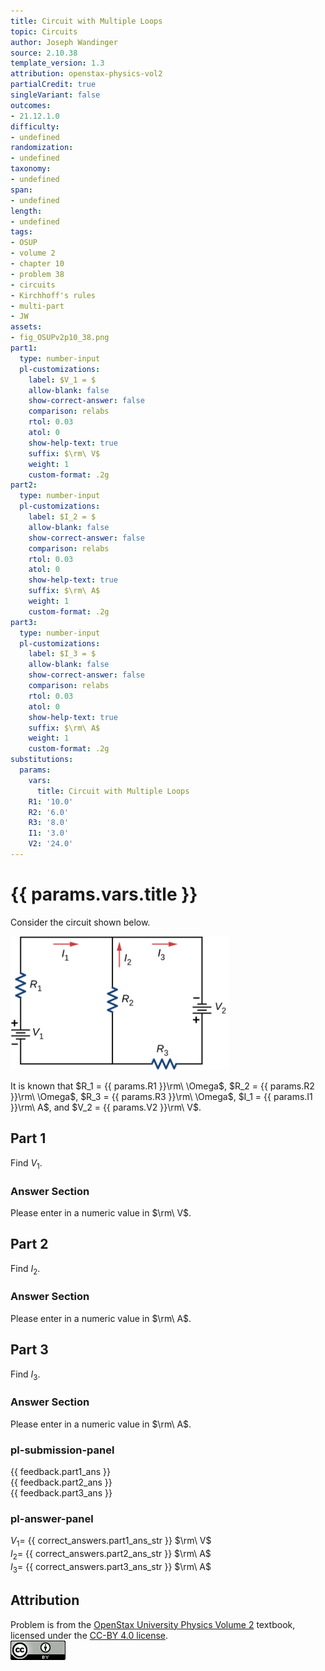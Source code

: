 ```yaml
---
title: Circuit with Multiple Loops
topic: Circuits
author: Joseph Wandinger
source: 2.10.38
template_version: 1.3
attribution: openstax-physics-vol2
partialCredit: true
singleVariant: false
outcomes:
- 21.12.1.0
difficulty:
- undefined
randomization:
- undefined
taxonomy:
- undefined
span:
- undefined
length:
- undefined
tags:
- OSUP
- volume 2
- chapter 10
- problem 38
- circuits
- Kirchhoff's rules
- multi-part
- JW
assets:
- fig_OSUPv2p10_38.png
part1:
  type: number-input
  pl-customizations:
    label: $V_1 = $
    allow-blank: false
    show-correct-answer: false
    comparison: relabs
    rtol: 0.03
    atol: 0
    show-help-text: true
    suffix: $\rm\ V$
    weight: 1
    custom-format: .2g
part2:
  type: number-input
  pl-customizations:
    label: $I_2 = $
    allow-blank: false
    show-correct-answer: false
    comparison: relabs
    rtol: 0.03
    atol: 0
    show-help-text: true
    suffix: $\rm\ A$
    weight: 1
    custom-format: .2g
part3:
  type: number-input
  pl-customizations:
    label: $I_3 = $
    allow-blank: false
    show-correct-answer: false
    comparison: relabs
    rtol: 0.03
    atol: 0
    show-help-text: true
    suffix: $\rm\ A$
    weight: 1
    custom-format: .2g
substitutions:
  params:
    vars:
      title: Circuit with Multiple Loops
    R1: '10.0'
    R2: '6.0'
    R3: '8.0'
    I1: '3.0'
    V2: '24.0'
---
```

# {{ params.vars.title }}
Consider the circuit shown below.

<img src="fig_OSUPv2p10_38.png" width=350>

It is known that $R_1 = {{ params.R1 }}\rm\ \Omega$, $R_2 = {{ params.R2 }}\rm\ \Omega$, $R_3 = {{ params.R3 }}\rm\ \Omega$, $I_1 = {{ params.I1 }}\rm\ A$, and $V_2 = {{ params.V2 }}\rm\ V$.

## Part 1

Find $V_1$.

### Answer Section

Please enter in a numeric value in $\rm\ V$.

## Part 2

Find $I_2$.

### Answer Section

Please enter in a numeric value in $\rm\ A$.

## Part 3

Find $I_3$.

### Answer Section

Please enter in a numeric value in $\rm\ A$.

### pl-submission-panel

{{ feedback.part1_ans }}<br>
{{ feedback.part2_ans }}<br>
{{ feedback.part3_ans }}

### pl-answer-panel

$V_1 =$ {{ correct_answers.part1_ans_str }} $\rm\ V$<br>
$I_2 =$ {{ correct_answers.part2_ans_str }} $\rm\ A$<br>
$I_3 =$ {{ correct_answers.part3_ans_str }} $\rm\ A$

## Attribution

Problem is from the [OpenStax University Physics Volume 2](https://openstax.org/details/books/university-physics-volume-2) textbook, licensed under the [CC-BY 4.0 license](https://creativecommons.org/licenses/by/4.0/).<br>![Image representing the Creative Commons 4.0 BY license.](https://raw.githubusercontent.com/firasm/bits/master/by.png)